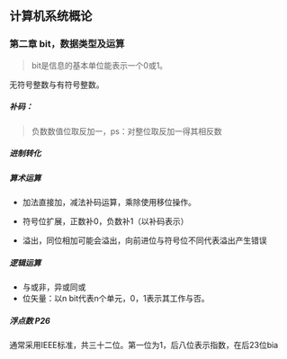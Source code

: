 ## 计算机系统概论

### 第二章 bit，数据类型及运算

> bit是信息的基本单位能表示一个0或1。

无符号整数与有符号整数。

##### 补码：

> 负数数值位取反加一，ps：对整位取反加一得其相反数

##### 进制转化

##### 算术运算

* 加法直接加，减法补码运算，乘除使用移位操作。

* 符号位扩展，正数补0，负数补1（以补码表示）
* 溢出，同位相加可能会溢出，向前进位与符号位不同代表溢出产生错误

##### 逻辑运算

* 与或非，异或同或
* 位矢量：以n bit代表n个单元，0，1表示其工作与否。

##### 浮点数   P26

通常采用IEEE标准，共三十二位。第一位为1，后八位表示指数，在后23位bia